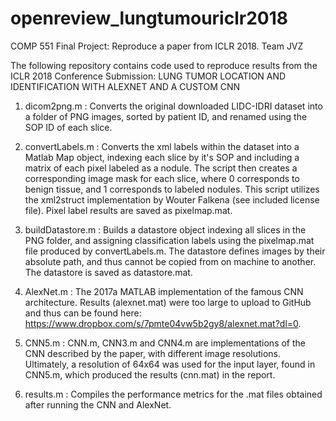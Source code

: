 # openreview_lungtumouriclr2018
COMP 551 Final Project: Reproduce a paper from ICLR 2018.
Team JVZ

The following repository contains code used to reproduce results from the ICLR 2018 Conference Submission: LUNG TUMOR LOCATION AND IDENTIFICATION WITH ALEXNET AND A CUSTOM CNN

1. dicom2png.m : Converts the original downloaded LIDC-IDRI dataset into a folder of PNG images, sorted by patient ID, and renamed using the SOP ID of each slice. 

2. convertLabels.m : Converts the xml labels within the dataset into a Matlab Map object, indexing each slice by it's SOP and including a matrix of each pixel labeled as a nodule. The script then creates a corresponding image mask for each slice, where 0 corresponds to benign tissue, and 1 corresponds to labeled nodules. This script utilizes the xml2struct implementation by Wouter Falkena (see included license file). Pixel label results are saved as pixelmap.mat.

3. buildDatastore.m : Builds a datastore object indexing all slices in the PNG folder, and assigning classification labels using the pixelmap.mat file produced by convertLabels.m. The datastore defines images by their absolute path, and thus cannot be copied from on machine to another. The datastore is saved as datastore.mat. 

4. AlexNet.m : The 2017a MATLAB implementation of the famous CNN architecture. Results (alexnet.mat) were too large to upload to GitHub and thus can be found here: https://www.dropbox.com/s/7pmte04vw5b2gy8/alexnet.mat?dl=0.

5. CNN5.m : CNN.m, CNN3.m and CNN4.m are implementations of the CNN described by the paper, with different image resolutions. Ultimately, a resolution of 64x64 was used for the input layer, found in CNN5.m, which produced the results (cnn.mat) in the report.

6. results.m : Compiles the performance metrics for the .mat files obtained after running the CNN and AlexNet. 
